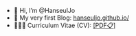 - 👋 Hi, I’m @HanseulJo
- 🌱 My very first Blog: [hanseuljo.github.io/](https://hanseuljo.github.io)
- 👨🏻‍💻 Curriculum Vitae (CV): [[PDF📋]](https://hanseuljo.github.io/files/Curriculum_Vitae__Hanseul_Cho.pdf)

<!---
HanseulJo/HanseulJo is a ✨ special ✨ repository because its `README.md` (this file) appears on your GitHub profile.
You can click the Preview link to take a look at your changes.
--->
